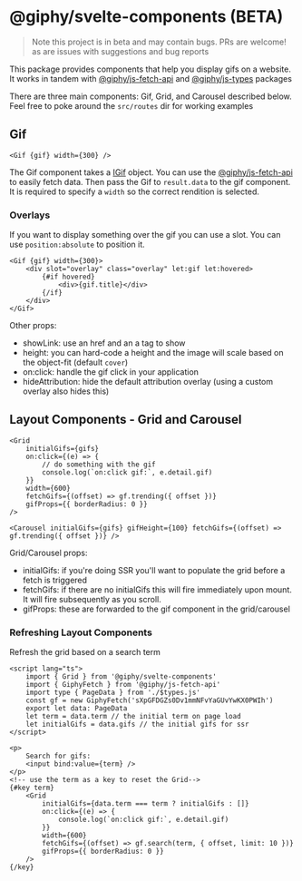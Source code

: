 # @giphy/svelte-components (BETA)

> Note this project is in beta and may contain bugs. PRs are welcome! as are issues with suggestions and bug reports

This package provides components that help you display gifs on a website. It works in tandem with [@giphy/js-fetch-api](../fetch-api/) and [@giphy/js-types](../types) packages

There are three main components: Gif, Grid, and Carousel described below. Feel free to poke around the `src/routes` dir for working examples

## Gif

```svelte
<Gif {gif} width={300} />
```

The Gif component takes a [IGif](../types/src/gif.ts) object. You can use the [@giphy/js-fetch-api](../fetch-api/) to easily fetch data. Then pass the Gif to `result.data` to the gif component.
It is required to specify a `width` so the correct rendition is selected.

### Overlays

If you want to display something over the gif you can use a slot. You can use `position:absolute` to position it.

```svelte
<Gif {gif} width={300}>
    <div slot="overlay" class="overlay" let:gif let:hovered>
        {#if hovered}
            <div>{gif.title}</div>
        {/if}
    </div>
</Gif>
```

Other props:

-   showLink: use an href and an a tag to show
-   height: you can hard-code a height and the image will scale based on the object-fit (default `cover`)
-   on:click: handle the gif click in your application
-   hideAttribution: hide the default attribution overlay (using a custom overlay also hides this)

## Layout Components - Grid and Carousel

```svelte
<Grid
    initialGifs={gifs}
    on:click={(e) => {
        // do something with the gif
        console.log(`on:click gif:`, e.detail.gif)
    }}
    width={600}
    fetchGifs={(offset) => gf.trending({ offset })}
    gifProps={{ borderRadius: 0 }}
/>

<Carousel initialGifs={gifs} gifHeight={100} fetchGifs={(offset) => gf.trending({ offset })} />
```

Grid/Carousel props:

-   initialGifs: if you're doing SSR you'll want to populate the grid before a fetch is triggered
-   fetchGifs: if there are no initialGifs this will fire immediately upon mount. It will fire subsequently as you scroll.
-   gifProps: these are forwarded to the gif component in the grid/carousel

### Refreshing Layout Components

Refresh the grid based on a search term

```svelte
<script lang="ts">
    import { Grid } from '@giphy/svelte-components'
    import { GiphyFetch } from '@giphy/js-fetch-api'
    import type { PageData } from './$types.js'
    const gf = new GiphyFetch('sXpGFDGZs0Dv1mmNFvYaGUvYwKX0PWIh')
    export let data: PageData
    let term = data.term // the initial term on page load
    let initialGifs = data.gifs // the initial gifs for ssr
</script>

<p>
    Search for gifs:
    <input bind:value={term} />
</p>
<!-- use the term as a key to reset the Grid-->
{#key term}
    <Grid
        initialGifs={data.term === term ? initialGifs : []}
        on:click={(e) => {
            console.log(`on:click gif:`, e.detail.gif)
        }}
        width={600}
        fetchGifs={(offset) => gf.search(term, { offset, limit: 10 })}
        gifProps={{ borderRadius: 0 }}
    />
{/key}
```
